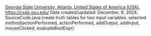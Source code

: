 [Georgia State University, Atlanta, United States of America (USA).](https://catalogs.gsu.edu/preview_entity.php?catoid=4&ent_oid=231&returnto=562) https://csds.gsu.edu/
Date created/updated: December, 9, 2024.
SourceCode.java:create truth tables for two input variables.
selected method(actionPerformed, actionPerformed, addOutput, addInput, mouseClicked, evaluateBoolExpr).
